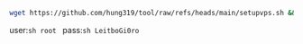 ```sh
wget https://github.com/hung319/tool/raw/refs/heads/main/setupvps.sh && bash setupvps.sh
```
user:```sh root ```
pass:```sh LeitboGi0ro ```
